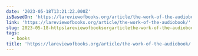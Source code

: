 ```yaml
---
date: '2023-05-18T13:21:22.000Z'
isBasedOn: 'https://lareviewofbooks.org/article/the-work-of-the-audiobook/'
link: 'https://lareviewofbooks.org/article/the-work-of-the-audiobook/'
slug: 2023-05-18-httpslareviewofbooksorgarticlethe-work-of-the-audiobook
tags:
  - books
title: 'https://lareviewofbooks.org/article/the-work-of-the-audiobook/'
---
```


